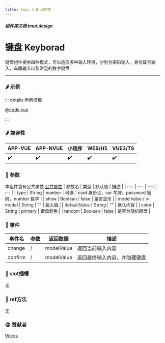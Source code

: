 ```yaml
---
title: tmui 3.0 组件库
---
```


<dirtoc></dirtoc>

##### 组件库文档 tmui.design

# 键盘 Keyborad
键盘组件提供四种模式，可以适应多种输入环境，分别为密码输入，身份证号输入，车牌输入以及常见的数字键盘

---

### :hot_pepper: 示例

<webview url="https://tmui.design/h5/#/pages/form/keyborad"></webview>

::: details 示例模板

@[code vue](pages/form/keyborad.nvue)

:::

### :hot_pepper: 兼容性

| APP-VUE | APP-NVUE | 小程序 | WEB/H5 | VUE3/TS |
| --- | --- | --- | --- | --- |
| :heavy_check_mark: | :heavy_check_mark: | :heavy_check_mark: | :heavy_check_mark: | :heavy_check_mark: |

### :seedling: 参数

本组件含有公共属性 [公共属性](/doc/spec/组件公共样式.md)
| 参数名 | 类型 | 默认值 | 描述 |
| :--: | :--: | :--: | :-- |
| type | String | number | 可选：card 身份证，car 车牌，password 密码，number 数字 |
| show | Boolean | false | 是否显示 |
| modelValue / v-model | String | "" | 输入值 |
| defaultValue | String | "" | 默认内容 |
| color | String | primary | 键盘颜色 |
| random | Boolean | false | 是否为随机键盘 |

### :rose: 事件

| 事件名 | 参数 | 返回数据 | 描述 |
| --- | --- | --- | --- |
| change | / | modelValue | 返回当前输入内容 |
| confirm | / | modelValue | 返回最终输入内容，并隐藏键盘 |


### :corn: slot插槽

无

### :green_salad: ref方法

无

### :rage: 贡献者
[Wicos](http://wicos.me)

